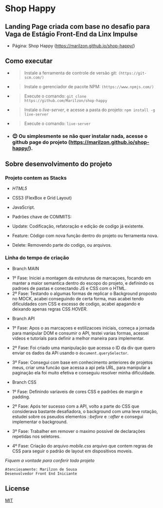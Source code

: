 # Shop Happy

## Landing Page criada com base no desafio para Vaga de Estágio Front-End da Linx Impulse
 - Página: Shop Happy (https://marilzon.github.io/shop-happy/)

## Como executar
- > Instale a ferramenta de controle de versão git:
  ``` (https://git-scm.com/) ```
- > Instale o gerenciador de pacote NPM:
  ``` (https://www.npmjs.com/) ```
- > Execute o comando:
  ```git clone https://github.com/Marilzon/shop-happy```
- > Instale o *live-server*, e acesse a pasta do projeto:
  ``` npm install -g live-server ```
- > Execute o comando:
  ``` live-server ```

- ### :blush: Ou simplesmente se não quer instalar nada, acesse o github page do projeto (https://marilzon.github.io/shop-happy/).

## Sobre desenvolvimento do projeto

### Projeto contem as Stacks

 - *HTML5*
 - CSS3 (FlexBox e Grid Layout)
 - JavaScript.

 - Padrões chave de COMMITS:
  - Update: Codificação, refatoração e edição de codigo já existente.
  - Feature: Código com nova função dentro do projeto ou ferramenta nova.
  - Delete: Removendo parte do codigo, ou arquivos.

 ### Linha do tempo de criação

* Branch MAIN
 - 1º Fase:
  Iniciei a montagem da estruturas de marcaçoes, focando em manter a maior semantica dentro do escopo do projeto, e definindo os padroes de pastas e conectando JS e CSS com o HTML.
 - 2º Fase:
  Testando o algumas formas de replicar o Background proposto no MOCK, acabei conseguindo de certa forma, mas acabei tendo dificuldades com CSS e excesso de codigo, acabei apagando e deixando apenas regras CSS *HOVER*.

* Branch API
 - 1º Fase:
 Apos o as marcaçoes e estilizacoes iniciais, começa a jornada para manipular DOM e consumir o API, testei varias formas, acessei videos e tutorials para definir a melhor maneira para implementar.

- 2º Fase:
Foi criado uma manipulação que acessa o ID da div que quero enviar os dados da APi usando o ```document.querySelector```.

- 3º Fase:
Consegui com base em conhecimento anteriores de projetos meus, criar uma funcão que acessa a api pela URL, para manipular a paginação ela foi muito efetiva e conseguiu resolver minha dificuldade.

* Branch CSS
- 1º Fase:
Definindo variaveis de cores CSS e padrões de margin e padding.

- 2º Fase:
Após ter sucesso com a API, volto a parte do CSS que considerava bastante desafiadora, o background com uma leve rotação, estudei sobre os pseudos elementos *::before* e *::after* e consegui implementar o background.
- 3º Fase: Trabalher em remover o maximo possivel de declarações repetidas nos seletores.
- 4º Fase:
Criação do arquivo *mobile.css* arquivo que contem regras de CSS para seguir o padrão de layout em dispositivos moveis.

*Fiquem a vontade para conferir todo projeto*

```
Atenciosamente: Marilzon de Sousa
Desenvolvedor Front End Iniciante
```

## License
[MIT](https://choosealicense.com/licenses/mit/)
